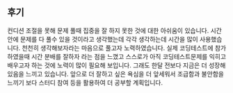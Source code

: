 ## 후기

컨디션 조절을 못해 문제 풀때 집중을 잘 하지 못한 것에 대한 아쉬움이 있습니다. 
시간안에 문제를 다 풀수 있을 것이라고 생각했는데 각각 생각하는데 시간을 많이 사용했습니다. 
천천히 생각해보자라는 마음으로 풀고자 노력하였습니다. 
실제 코딩테스트에 참가 하였을때 시간 분배를 잘하자 라는 점을 느꼈고 
스스로가 아직 코딩테스트문제를 익히고 배우고자 하는 것에 노력이 많이 필요해 보입니다. 
그래도 한달 전보다 지금은 더 성장해 있음을 느끼고 있습니다. 
앞으로 더 잘하고 싶은 욕심을 더 앞세워서 조급함과 불안함을 느끼기 보다 스터디 참여 등을 활용하여 더 공부할 계획입니다. 